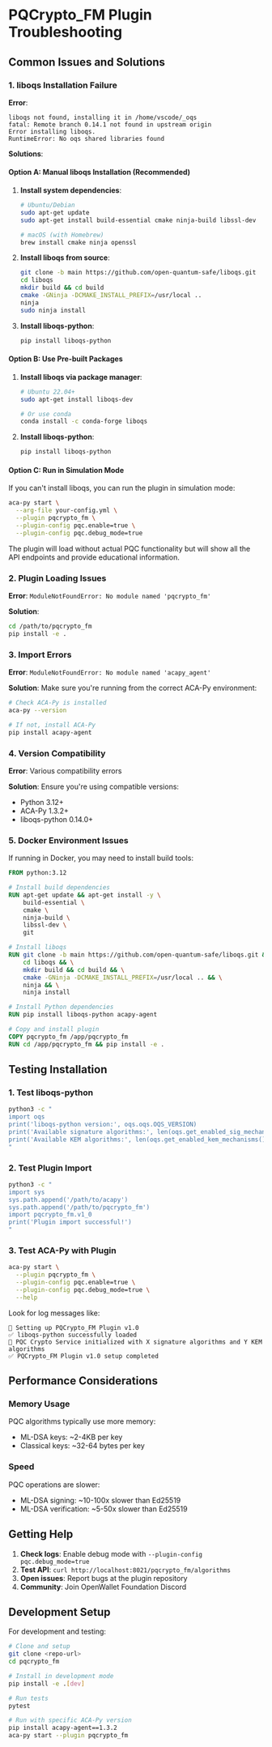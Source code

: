 # PQCrypto_FM Plugin Troubleshooting

## Common Issues and Solutions

### 1. liboqs Installation Failure

**Error**:
```
liboqs not found, installing it in /home/vscode/_oqs
fatal: Remote branch 0.14.1 not found in upstream origin
Error installing liboqs.
RuntimeError: No oqs shared libraries found
```

**Solutions**:

#### Option A: Manual liboqs Installation (Recommended)

1. **Install system dependencies**:
   ```bash
   # Ubuntu/Debian
   sudo apt-get update
   sudo apt-get install build-essential cmake ninja-build libssl-dev

   # macOS (with Homebrew)
   brew install cmake ninja openssl
   ```

2. **Install liboqs from source**:
   ```bash
   git clone -b main https://github.com/open-quantum-safe/liboqs.git
   cd liboqs
   mkdir build && cd build
   cmake -GNinja -DCMAKE_INSTALL_PREFIX=/usr/local ..
   ninja
   sudo ninja install
   ```

3. **Install liboqs-python**:
   ```bash
   pip install liboqs-python
   ```

#### Option B: Use Pre-built Packages

1. **Install liboqs via package manager**:
   ```bash
   # Ubuntu 22.04+
   sudo apt-get install liboqs-dev

   # Or use conda
   conda install -c conda-forge liboqs
   ```

2. **Install liboqs-python**:
   ```bash
   pip install liboqs-python
   ```

#### Option C: Run in Simulation Mode

If you can't install liboqs, you can run the plugin in simulation mode:

```bash
aca-py start \
  --arg-file your-config.yml \
  --plugin pqcrypto_fm \
  --plugin-config pqc.enable=true \
  --plugin-config pqc.debug_mode=true
```

The plugin will load without actual PQC functionality but will show all the API endpoints and provide educational information.

### 2. Plugin Loading Issues

**Error**: `ModuleNotFoundError: No module named 'pqcrypto_fm'`

**Solution**:
```bash
cd /path/to/pqcrypto_fm
pip install -e .
```

### 3. Import Errors

**Error**: `ModuleNotFoundError: No module named 'acapy_agent'`

**Solution**: Make sure you're running from the correct ACA-Py environment:
```bash
# Check ACA-Py is installed
aca-py --version

# If not, install ACA-Py
pip install acapy-agent
```

### 4. Version Compatibility

**Error**: Various compatibility errors

**Solution**: Ensure you're using compatible versions:
- Python 3.12+
- ACA-Py 1.3.2+
- liboqs-python 0.14.0+

### 5. Docker Environment Issues

If running in Docker, you may need to install build tools:

```dockerfile
FROM python:3.12

# Install build dependencies
RUN apt-get update && apt-get install -y \
    build-essential \
    cmake \
    ninja-build \
    libssl-dev \
    git

# Install liboqs
RUN git clone -b main https://github.com/open-quantum-safe/liboqs.git && \
    cd liboqs && \
    mkdir build && cd build && \
    cmake -GNinja -DCMAKE_INSTALL_PREFIX=/usr/local .. && \
    ninja && \
    ninja install

# Install Python dependencies
RUN pip install liboqs-python acapy-agent

# Copy and install plugin
COPY pqcrypto_fm /app/pqcrypto_fm
RUN cd /app/pqcrypto_fm && pip install -e .
```

## Testing Installation

### 1. Test liboqs-python

```bash
python3 -c "
import oqs
print('liboqs-python version:', oqs.oqs.OQS_VERSION)
print('Available signature algorithms:', len(oqs.get_enabled_sig_mechanisms()))
print('Available KEM algorithms:', len(oqs.get_enabled_kem_mechanisms()))
"
```

### 2. Test Plugin Import

```bash
python3 -c "
import sys
sys.path.append('/path/to/acapy')
sys.path.append('/path/to/pqcrypto_fm')
import pqcrypto_fm.v1_0
print('Plugin import successful!')
"
```

### 3. Test ACA-Py with Plugin

```bash
aca-py start \
  --plugin pqcrypto_fm \
  --plugin-config pqc.enable=true \
  --plugin-config pqc.debug_mode=true \
  --help
```

Look for log messages like:
```
🚀 Setting up PQCrypto_FM Plugin v1.0
✅ liboqs-python successfully loaded
🔧 PQC Crypto Service initialized with X signature algorithms and Y KEM algorithms
✅ PQCrypto_FM Plugin v1.0 setup completed
```

## Performance Considerations

### Memory Usage
PQC algorithms typically use more memory:
- ML-DSA keys: ~2-4KB per key
- Classical keys: ~32-64 bytes per key

### Speed
PQC operations are slower:
- ML-DSA signing: ~10-100x slower than Ed25519
- ML-DSA verification: ~5-50x slower than Ed25519

## Getting Help

1. **Check logs**: Enable debug mode with `--plugin-config pqc.debug_mode=true`
2. **Test API**: `curl http://localhost:8021/pqcrypto_fm/algorithms`
3. **Open issues**: Report bugs at the plugin repository
4. **Community**: Join OpenWallet Foundation Discord

## Development Setup

For development and testing:

```bash
# Clone and setup
git clone <repo-url>
cd pqcrypto_fm

# Install in development mode
pip install -e .[dev]

# Run tests
pytest

# Run with specific ACA-Py version
pip install acapy-agent==1.3.2
aca-py start --plugin pqcrypto_fm
```